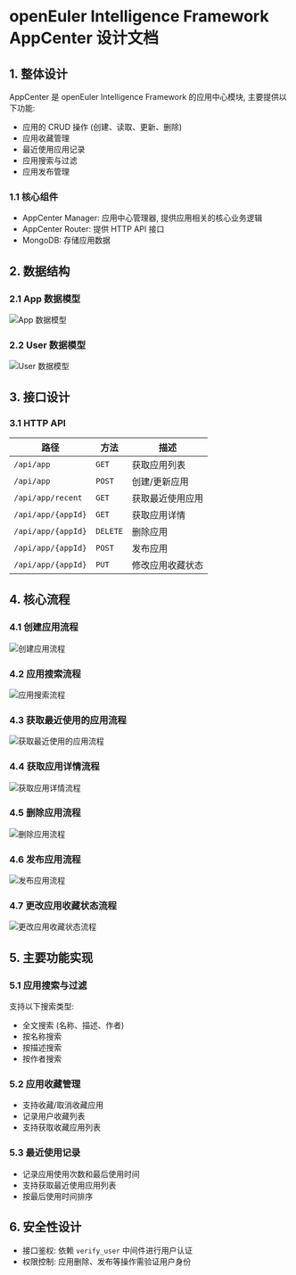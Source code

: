 # openEuler Intelligence Framework AppCenter 设计文档

## 1. 整体设计

AppCenter 是 openEuler Intelligence Framework 的应用中心模块, 主要提供以下功能:

- 应用的 CRUD 操作 (创建、读取、更新、删除)
- 应用收藏管理
- 最近使用应用记录
- 应用搜索与过滤
- 应用发布管理

### 1.1 核心组件

- AppCenter Manager: 应用中心管理器, 提供应用相关的核心业务逻辑
- AppCenter Router: 提供 HTTP API 接口
- MongoDB: 存储应用数据

## 2. 数据结构

### 2.1 App 数据模型

![App 数据模型](./uml/appcenter/DB%20AppPool%20数据模型.png)

### 2.2 User 数据模型

![User 数据模型](./uml/appcenter/DB%20User%20数据模型.png)

## 3. 接口设计

### 3.1 HTTP API

| 路径 | 方法 | 描述 |
|------|------|------|
| `/api/app` | `GET` | 获取应用列表 |
| `/api/app` | `POST` | 创建/更新应用 |
| `/api/app/recent` | `GET` | 获取最近使用应用 |
| `/api/app/{appId}` | `GET` | 获取应用详情 |
| `/api/app/{appId}` | `DELETE` | 删除应用 |
| `/api/app/{appId}` | `POST` | 发布应用 |
| `/api/app/{appId}` | `PUT` | 修改应用收藏状态 |

## 4. 核心流程

### 4.1 创建应用流程

![创建应用流程](./uml/appcenter/API%20创建应用.png)

### 4.2 应用搜索流程

![应用搜索流程](./uml/appcenter/API%20搜索应用.png)

### 4.3 获取最近使用的应用流程

![获取最近使用的应用流程](./uml/appcenter/API%20获取最近使用的应用.png)

### 4.4 获取应用详情流程

![获取应用详情流程](./uml/appcenter/API%20获取应用详情.png)

### 4.5 删除应用流程

![删除应用流程](./uml/appcenter/API%20删除应用.png)

### 4.6 发布应用流程

![发布应用流程](./uml/appcenter/API%20发布应用.png)

### 4.7 更改应用收藏状态流程

![更改应用收藏状态流程](./uml/appcenter/API%20收藏应用.png)

## 5. 主要功能实现

### 5.1 应用搜索与过滤

支持以下搜索类型:

- 全文搜索 (名称、描述、作者)
- 按名称搜索
- 按描述搜索
- 按作者搜索

### 5.2 应用收藏管理

- 支持收藏/取消收藏应用
- 记录用户收藏列表
- 支持获取收藏应用列表

### 5.3 最近使用记录

- 记录应用使用次数和最后使用时间
- 支持获取最近使用应用列表
- 按最后使用时间排序

## 6. 安全性设计

- 接口鉴权: 依赖 `verify_user` 中间件进行用户认证
- 权限控制: 应用删除、发布等操作需验证用户身份
